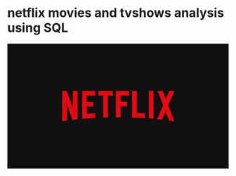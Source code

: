 # netflix movies and tvshows analysis using SQL

![NETFLIX LOGO](https://github.com/Gaurav130421/netflix_movies_and_tvshows_analysis/blob/main/NETFLIX%20LOGO.jpg)
